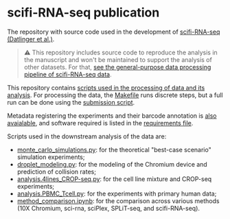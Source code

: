 scifi-RNA-seq publication
===================

The repository with source code used in the development of [scifi-RNA-seq (Datlinger et al.)](https://www.biorxiv.org/content/10.1101/2019.12.17.879304v1).

> :warning: This repository includes source code to reproduce the analysis in the manuscript and won't be maintained to support the analysis of other datasets. For that, [see the general-purpose data processing pipeline of scifi-RNA-seq data](https://github.com/epigen/scifiRNA-seq).

This repository contains [scripts used in the processing of data and its analysis](src/). For processing the data, the [Makefile](Makefile) runs discrete steps, but a full run can be done using the [submission script](scifi).

Metadata registering the experiments and their barcode annotation is [also avaialable](metadata/), and software required is listed in the [requirements file](requirements.txt).


Scripts used in the downstream analysis of the data are:
 - [monte_carlo_simulations.py](src/monte_carlo_simulations.py): for the theoretical "best-case scenario" simulation experiments;
 - [droplet_modeling.py](src/droplet_modeling.py): for the modeling of the Chromium device and prediction of collision rates;
 - [analysis.4lines_CROP-seq.py](src/analysis.4lines_CROP-seq.py): for the cell line mixture and CROP-seq experiments;
 - [analysis.PBMC_Tcell.py](src/analysis.PBMC_Tcell.py): for the experiments with primary human data;
 - [method_comparison.ipynb](src/method_comparison.ipynb): for the comparison across various methods (10X Chromium, sci-rna, sciPlex, SPLiT-seq, and scifi-RNA-seq).
